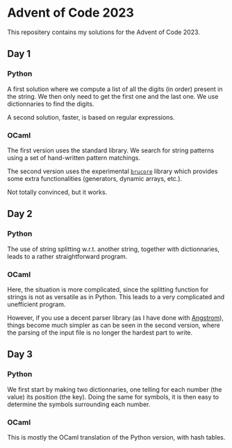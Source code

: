 # Advent of Code 2023

This repositery contains my solutions for the Advent of Code 2023.

## Day 1

### Python

A first solution where we compute a list of all the digits (in order) present in the string. We then only need to get the first one and the last one. We use dictionnaries to find the digits.

A second solution, faster, is based on regular expressions.

### OCaml

The first version uses the standard library. We search for string patterns using a set of hand-written pattern matchings.

The second version uses the experimental [`brucore`](https://github.com/professeurb/brucore) library which provides some extra functionalities (generators, dynamic arrays, etc.).

Not totally convinced, but it works.

## Day 2

### Python

The use of string splitting w.r.t. another string, together with dictionnaries, leads to a rather straightforward program.

### OCaml

Here, the situation is more complicated, since the splitting function for strings is not as versatile as in Python. This leads to a very complicated and unefficient program.

However, if you use a decent parser library (as I have done with [Angstrom](https://github.com/inhabitedtype/angstrom)), things become much simpler as can be seen in the second version, where the parsing of the input file is no longer the hardest part to write.

## Day 3

### Python

We first start by making two dictionnaries, one telling for each number (the value) its position (the key). Doing the same for symbols, it is then easy to determine the symbols surrounding each number.

### OCaml

This is mostly the OCaml translation of the Python version, with hash tables.
